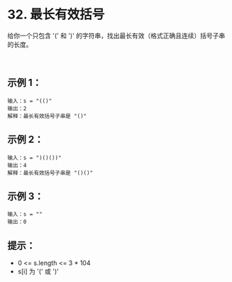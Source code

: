 # 32. 最长有效括号

给你一个只包含 '(' 和 ')' 的字符串，找出最长有效（格式正确且连续）括号子串的长度。

 

## 示例 1：
```
输入：s = "(()"
输出：2
解释：最长有效括号子串是 "()"
```

## 示例 2：
```
输入：s = ")()())"
输出：4
解释：最长有效括号子串是 "()()"
```

## 示例 3：
```
输入：s = ""
输出：0
```

## 提示：

+ 0 <= s.length <= 3 * 104
+ s[i] 为 '(' 或 ')'
